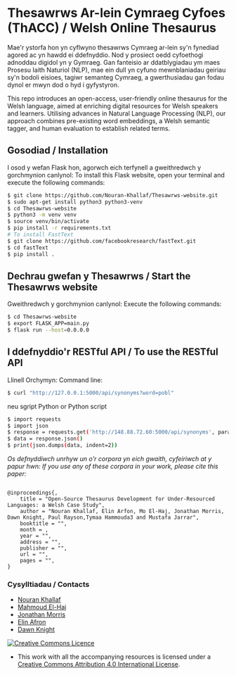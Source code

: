 # Thesawrws Ar-lein Cymraeg Cyfoes (ThACC) / Welsh Online Thesaurus

Mae'r ystorfa hon yn cyflwyno thesawrws Cymraeg ar-lein sy'n fynediad agored ac yn hawdd ei ddefnyddio. Nod y prosiect oedd cyfoethogi adnoddau digidol yn y Gymraeg. Gan fanteisio ar ddatblygiadau ym maes Prosesu Iaith Naturiol (NLP), mae ein dull yn cyfuno mewnblaniadau geiriau sy'n bodoli eisioes, tagiwr semanteg Cymraeg, a gwerthusiadau gan fodau dynol er mwyn dod o hyd i gyfystyron.

This repo introduces an open-access, user-friendly online thesaurus for the Welsh language, aimed at enriching digital resources for Welsh speakers and learners. Utilising advances in Natural Language Processing (NLP), our approach combines pre-existing word embeddings, a Welsh semantic tagger, and human evaluation to establish related terms. 

## Gosodiad / Installation
I osod y wefan Flask hon, agorwch eich terfynell a gweithredwch y gorchmynion canlynol:
To install this Flask website, open your terminal and execute the following commands:
```bash
$ git clone https://github.com/Nouran-Khallaf/Thesawrws-website.git
$ sudo apt-get install python3 python3-venv
$ cd Thesawrws-website
$ python3 -m venv venv
$ source venv/bin/activate
$ pip install -r requirements.txt
# To install FastText
$ git clone https://github.com/facebookresearch/fastText.git
$ cd fastText
$ pip install .
```
## Dechrau gwefan y Thesawrws / Start the Thesawrws website
Gweithredwch y gorchmynion canlynol:
Execute the following commands:
```bash
$ cd Thesawrws-website
$ export FLASK_APP=main.py
$ flask run --host=0.0.0.0
```
## I ddefnyddio'r RESTful API / To use the RESTful API 
Llinell Orchymyn:
Command line:
```bash
$ curl "http://127.0.0.1:5000/api/synonyms?word=pobl"
```
neu sgript Python
or Python script 
```bash
$ import requests
$ import json
$ response = requests.get('http://148.88.72.60:5000/api/synonyms', params={'word': 'school'})
$ data = response.json()
$ print(json.dumps(data, indent=2))
```

_Os defnyddiwch unrhyw un o'r corpora yn eich gwaith, cyfeiriwch at y papur hwn:_
_If you use any of these corpora in your work, please cite this paper:_

```

@inproceedings{,
    title = "Open-Source Thesaurus Development for Under-Resourced Languages: a Welsh Case Study",
    author = "Nouran Khallaf, Elin Arfon, Mo El-Haj, Jonathan Morris, Dawn Knight, Paul Rayson,Tymaa Hammouda3 and Mustafa Jarrar",
    booktitle = "",
    month = ,
    year = "",
    address = "",
    publisher = "",
    url = "",
    pages = "",
}
```

### Cysylltiadau / Contacts
- [Nouran Khallaf](https://github.com/Nouran-Khallaf)
- [Mahmoud El-Haj](https://github.com/drelhaj)
- [Jonathan Morris](MorrisJ17@cardiff.ac.uk)
- [Elin Afron](arfone@cardiff.ac.uk)
- [Dawn Knight](https://github.com/DawnKnight-Cardiff)


<a rel="license" href="http://creativecommons.org/licenses/by/4.0/"><img alt="Creative Commons Licence" style="border-width:0" src="https://i.creativecommons.org/l/by/4.0/88x31.png" /></a>
- This work with all the accompanying resources is licensed under a <a rel="license" href="http://creativecommons.org/licenses/by/4.0/">Creative Commons Attribution 4.0 International License</a>.
